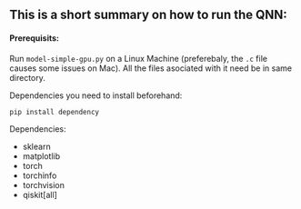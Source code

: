## This is a short summary on how to run the QNN: 

#### Prerequisits: 

Run `model-simple-gpu.py` on a Linux Machine (preferebaly, the `.c` file causes some issues on Mac).
All the files asociated with it need be in same directory. 

Dependencies you need to install beforehand:

`pip install dependency`

Dependencies: 

* sklearn
* matplotlib
* torch 
* torchinfo
* torchvision
* qiskit[all]
